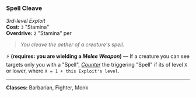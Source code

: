 ### Spell Cleave
*3rd-level Exploit*  
**Cost:** `3` "Stamina"  
**Overdrive:** `2` "Stamina" per  

> *You cleave the aether of a creature's spell.*

⚡ **(requires: you are wielding a *Melee Weapon*)** — If a creature you can see targets only you with a "Spell", *[Counter]* the triggering "Spell" if its of level `X` or lower, where `X = 1 + this Exploit's level`.

---

**Classes:** Barbarian, Fighter, Monk

[Counter]: ../../Rules/Spellcasting/Countering%20A%20Spell.md
